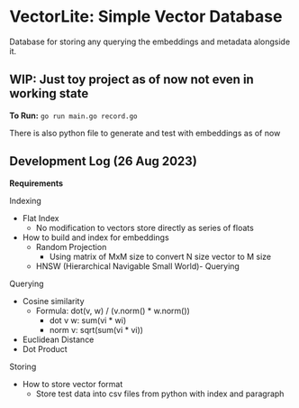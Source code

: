 # VectorLite: Simple Vector Database

Database for storing any querying the embeddings and metadata alongside it.

## WIP: Just toy project as of now not even in working state

**To Run:** `go run main.go record.go`

There is also python file to generate and test with embeddings as of now

## Development Log (26 Aug 2023)

**Requirements**

Indexing

-   Flat Index
    -   No modification to vectors store directly as series of floats
-   How to build and index for embeddings
    -   Random Projection
        -   Using matrix of MxM size to convert N size vector to M size
    -   HNSW (Hierarchical Navigable Small World)- Querying

Querying

-   Cosine similarity
    -   Formula: dot(v, w) / (v.norm() \* w.norm())
        -   dot v w: sum(vi \* wi)
        -   norm v: sqrt(sum(vi \* vi))
-   Euclidean Distance
-   Dot Product

Storing

-   How to store vector format
    -   Store test data into csv files from python with index and paragraph
